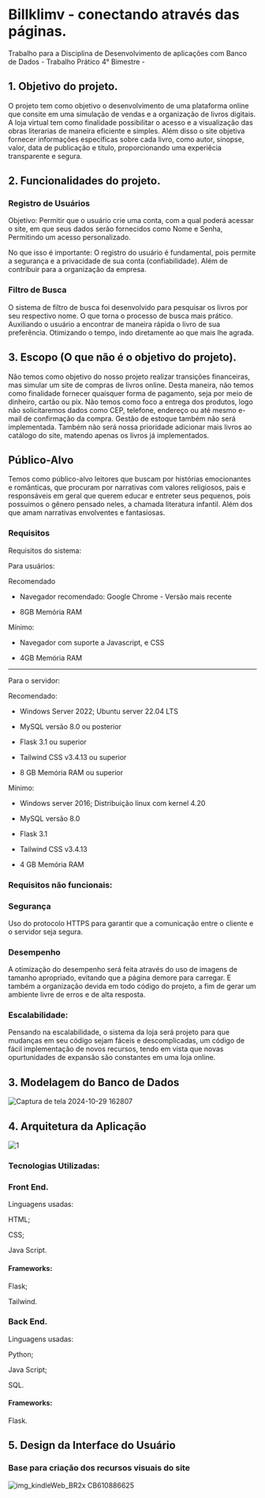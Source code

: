 <h1>Billklimv - conectando através das páginas.</h1>
Trabalho para a Disciplina de Desenvolvimento de aplicações com Banco de Dados - Trabalho Prático 4° Bimestre -

## 1. Objetivo do projeto.

O projeto tem como objetivo o desenvolvimento de uma plataforma online que consite em uma simulação de vendas e a organização de livros digitais. A loja virtual tem como finalidade possibilitar o acesso e a visualização das obras literarias de maneira eficiente e simples. 
Além disso o site objetiva fornecer informações específicas sobre cada livro, como autor, sinopse, valor, data de publicação e título, proporcionando uma experiêcia transparente e segura.


## 2. Funcionalidades do projeto.
### Registro de Usuários 
Objetivo: Permitir que o usuário crie uma conta, com a qual poderá acessar o site, em que seus dados serão fornecidos como Nome e Senha, Permitindo um acesso personalizado.

No que isso é importante: O registro do usuário é fundamental, pois permite a segurança e a privacidade de sua conta (confiabilidade). Além de contribuir para a organização da empresa.

### Filtro de Busca 
O sistema de filtro de busca foi desenvolvido para pesquisar os livros por seu respectivo nome.
O que torna o processo de busca mais prático. Auxiliando o usuário a encontrar de maneira rápida o livro de sua preferência. Otimizando o tempo, indo diretamente ao que mais lhe agrada.  

## 3. Escopo (O que não é o objetivo do projeto).

Não temos como objetivo do nosso projeto realizar transições financeiras, mas simular um site de compras de livros online. Desta maneira, não temos como finalidade fornecer quaisquer forma de pagamento, seja por meio de dinheiro, cartão ou pix. Não temos como foco a entrega dos produtos, logo não solicitaremos dados como CEP, telefone, endereço ou até mesmo e-mail de confirmação da compra. Gestão de estoque também não será implementada. Também não será nossa prioridade adicionar mais livros ao catálogo do site, matendo apenas os livros já implementados. 

## Público-Alvo
Temos como público-alvo leitores que buscam por histórias emocionantes e românticas, que procuram por narrativas com valores religiosos, pais e responsáveis em geral que querem educar e entreter seus pequenos, pois possuimos o gênero pensado neles, a chamada literatura infantil. Além dos que amam narrativas envolventes e fantasiosas. 

### Requisitos
Requisitos do sistema:

Para usuários:

Recomendado

- Navegador recomendado: Google Chrome - Versão mais recente

- 8GB Memória RAM

Mínimo:

- Navegador com suporte a Javascript, e CSS

- 4GB Memória RAM

----------------

Para o servidor:

Recomendado:

- Windows Server 2022; Ubuntu server 22.04 LTS

- MySQL versão 8.0 ou posterior

- Flask 3.1 ou superior

- Tailwind CSS v3.4.13 ou superior

- 8 GB Memória RAM ou superior

Mínimo:

- Windows server 2016; Distribuição linux com kernel 4.20

- MySQL versão 8.0

- Flask 3.1

- Tailwind CSS v3.4.13

- 4 GB Memória RAM

### Requisitos não funcionais:

### Segurança 
Uso do protocolo HTTPS para garantir que a comunicação entre o cliente e o servidor seja segura.

### Desempenho 
A otimização do desempenho será feita através do uso de imagens de tamanho apropriado, evitando que a página demore para carregar. E também a organização devida em todo código do projeto, a fim de gerar um ambiente livre de erros e de alta resposta.  

### Escalabilidade:
Pensando na escalabilidade, o sistema da loja será projeto para que mudanças em seu código sejam fáceis e descomplicadas, um código de fácil implementação de novos recursos, tendo em vista que novas opurtunidades de expansão são constantes em uma loja online.

## 3. Modelagem do Banco de Dados

![Captura de tela 2024-10-29 162807](https://github.com/user-attachments/assets/21397fd3-c2cf-43c3-b848-ce080aec6b97)

## 4. Arquitetura da Aplicação


![1](https://github.com/user-attachments/assets/d1b742cd-5251-49ef-bd10-523fff645a58)

### Tecnologias Utilizadas: 

### Front End.
Linguagens usadas: 

HTML;

CSS;

Java Script. 

#### Frameworks:

Flask;

Tailwind.

### Back End.
Linguagens usadas: 

Python;

Java Script;

SQL.  

#### Frameworks:

Flask.

## 5. Design da Interface do Usuário

### Base para criação dos recursos visuais do site

![img_kindleWeb_BR2x _CB610886625_](https://github.com/user-attachments/assets/fa2b734a-8cee-40a6-aa21-91a081677b16)
